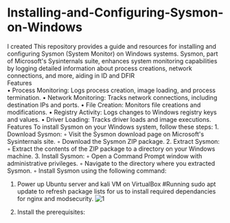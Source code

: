 <h1>Installing-and-Configuring-Sysmon-on-Windows</h1>
I created This repository provides a guide and resources for installing and configuring Sysmon (System Monitor) on Windows systems. Sysmon, part of Microsoft's Sysinternals suite, enhances system monitoring capabilities by logging detailed information about process creations, network connections, and more, aiding in ID and DFIR
<br>Features</br>
    • Process Monitoring: Logs process creation, image loading, and process termination.
    • Network Monitoring: Tracks network connections, including destination IPs and ports.
    • File Creation: Monitors file creations and modifications.
    • Registry Activity: Logs changes to Windows registry keys and values.
    • Driver Loading: Tracks driver loads and image executions.
Features
To install Sysmon on your Windows system, follow these steps:
    1. Download Sysmon:
        ◦ Visit the Sysmon download page on Microsoft's Sysinternals site.
        ◦ Download the Sysmon ZIP package.
    2. Extract Sysmon:
        ◦ Extract the contents of the ZIP package to a directory on your Windows machine.
    3. Install Sysmon:
        ◦ Open a Command Prompt window with administrative privileges.
        ◦ Navigate to the directory where you extracted Sysmon.
        ◦ Install Sysmon using the following command:

    


1. Power up Ubuntu server and kali VM on VirtualBox
#Running sudo apt update to refresh package lists for us to install required dependancies for nginx and modsecurity.
![1](https://github.com/Silvan254/Configuring-and-Securing-NGINX-Web-Server-with-Modsecurity-WAF-Web-application-Firewall-/assets/65334897/b9b81701-657a-4fd2-9e89-c099cf9faf7d)


2. Install the prerequisites:

